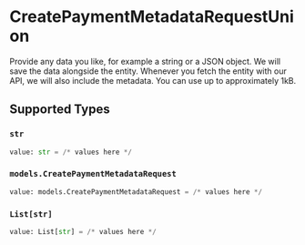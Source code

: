 # CreatePaymentMetadataRequestUnion

Provide any data you like, for example a string or a JSON object. We will save the data alongside the entity. Whenever
you fetch the entity with our API, we will also include the metadata. You can use up to approximately 1kB.


## Supported Types

### `str`

```python
value: str = /* values here */
```

### `models.CreatePaymentMetadataRequest`

```python
value: models.CreatePaymentMetadataRequest = /* values here */
```

### `List[str]`

```python
value: List[str] = /* values here */
```

